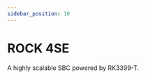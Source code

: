 ```yaml
---
sidebar_position: 10
---
```


# ROCK 4SE

A highly scalable SBC powered by RK3399-T.

<!-- <DocCardList /> -->

